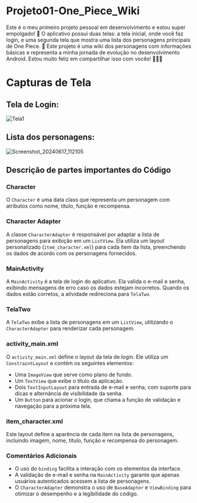 # Projeto01-One_Piece_Wiki

Este é o meu primeiro projeto pessoal em desenvolvimento e estou super empolgado! 🚀 O aplicativo possui duas telas: a tela inicial, onde você faz login, e uma segunda tela que mostra uma lista dos personagens principais de One Piece. 🌟 Este projeto é uma wiki dos personagens com informações básicas e representa a minha jornada de evolução no desenvolvimento Android. Estou muito feliz em compartilhar isso com vocês! 🏴‍☠️📱

# Capturas de Tela
## Tela de Login:
![Tela1](https://github.com/Wanderson-dev47/Projeto01-One_Piece_Wiki/assets/151024253/24b5d934-1e38-44db-ad7c-8492581c9431)

## Lista dos personagens:
![Screenshot_20240617_112105](https://github.com/Wanderson-dev47/Projeto01-One_Piece_Wiki/assets/151024253/bbd8d9d2-1226-40e7-9417-e3073458636c)


## Descrição de partes importantes do Código

### Character
O `Character` é uma data class que representa um personagem com atributos como nome, título, função e recompensa.

### Character Adapter
A classe `CharacterAdapter` é responsável por adaptar a lista de personagens para exibição em um `ListView`. Ela utiliza um layout personalizado (`item_character.xml`) para cada item da lista, preenchendo os dados de acordo com os personagens fornecidos.

### MainActivity
A `MainActivity` é a tela de login do aplicativo. Ela valida o e-mail e senha, exibindo mensagens de erro caso os dados estejam incorretos. Quando os dados estão corretos, a atividade redireciona para `TelaTwo`.

### TelaTwo
A `TelaTwo` exibe a lista de personagens em um `ListView`, utilizando o `CharacterAdapter` para renderizar cada personagem.

### activity_main.xml
O `activity_main.xml` define o layout da tela de login. Ele utiliza um `ConstraintLayout` e contém os seguintes elementos:
- Uma `ImageView` que serve como plano de fundo.
- Um `TextView` que exibe o título da aplicação.
- Dois `TextInputLayout` para entrada de e-mail e senha, com suporte para dicas e alternância de visibilidade da senha.
- Um `Button` para acionar o login, que chama a função de validação e navegação para a próxima tela.

### item_character.xml
Este layout define a aparência de cada item na lista de personagens, incluindo imagem, nome, título, função e recompensa do personagem.

### Comentários Adicionais
- O uso do `binding` facilita a interação com os elementos da interface.
- A validação de e-mail e senha na `MainActivity` garante que apenas usuários autenticados acessem a lista de personagens.
- O `CharacterAdapter` demonstra o uso de `BaseAdapter` e `ViewBinding` para otimizar o desempenho e a legibilidade do código.
